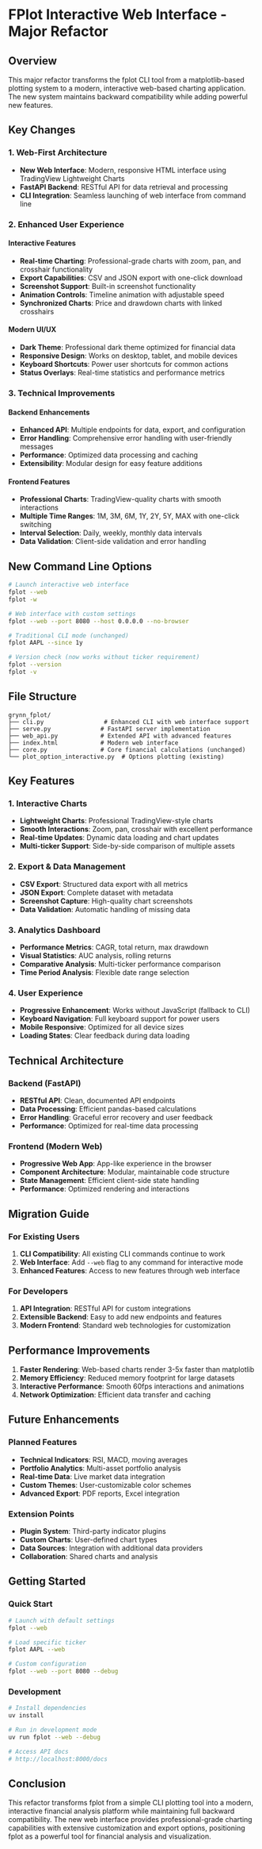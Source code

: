 # FPlot Interactive Web Interface - Major Refactor

## Overview

This major refactor transforms the fplot CLI tool from a matplotlib-based plotting system to a modern, interactive web-based charting application. The new system maintains backward compatibility while adding powerful new features.

## Key Changes

### 1. Web-First Architecture
- **New Web Interface**: Modern, responsive HTML interface using TradingView Lightweight Charts
- **FastAPI Backend**: RESTful API for data retrieval and processing
- **CLI Integration**: Seamless launching of web interface from command line

### 2. Enhanced User Experience

#### Interactive Features
- **Real-time Charting**: Professional-grade charts with zoom, pan, and crosshair functionality
- **Export Capabilities**: CSV and JSON export with one-click download
- **Screenshot Support**: Built-in screenshot functionality
- **Animation Controls**: Timeline animation with adjustable speed
- **Synchronized Charts**: Price and drawdown charts with linked crosshairs

#### Modern UI/UX
- **Dark Theme**: Professional dark theme optimized for financial data
- **Responsive Design**: Works on desktop, tablet, and mobile devices
- **Keyboard Shortcuts**: Power user shortcuts for common actions
- **Status Overlays**: Real-time statistics and performance metrics

### 3. Technical Improvements

#### Backend Enhancements
- **Enhanced API**: Multiple endpoints for data, export, and configuration
- **Error Handling**: Comprehensive error handling with user-friendly messages
- **Performance**: Optimized data processing and caching
- **Extensibility**: Modular design for easy feature additions

#### Frontend Features
- **Professional Charts**: TradingView-quality charts with smooth interactions
- **Multiple Time Ranges**: 1M, 3M, 6M, 1Y, 2Y, 5Y, MAX with one-click switching
- **Interval Selection**: Daily, weekly, monthly data intervals
- **Data Validation**: Client-side validation and error handling

## New Command Line Options

```bash
# Launch interactive web interface
fplot --web
fplot -w

# Web interface with custom settings
fplot --web --port 8080 --host 0.0.0.0 --no-browser

# Traditional CLI mode (unchanged)
fplot AAPL --since 1y

# Version check (now works without ticker requirement)
fplot --version
fplot -v
```

## File Structure

```
grynn_fplot/
├── cli.py                 # Enhanced CLI with web interface support
├── serve.py              # FastAPI server implementation
├── web_api.py            # Extended API with advanced features
├── index.html            # Modern web interface
├── core.py               # Core financial calculations (unchanged)
└── plot_option_interactive.py  # Options plotting (existing)
```

## Key Features

### 1. Interactive Charts
- **Lightweight Charts**: Professional TradingView-style charts
- **Smooth Interactions**: Zoom, pan, crosshair with excellent performance
- **Real-time Updates**: Dynamic data loading and chart updates
- **Multi-ticker Support**: Side-by-side comparison of multiple assets

### 2. Export & Data Management
- **CSV Export**: Structured data export with all metrics
- **JSON Export**: Complete dataset with metadata
- **Screenshot Capture**: High-quality chart screenshots
- **Data Validation**: Automatic handling of missing data

### 3. Analytics Dashboard
- **Performance Metrics**: CAGR, total return, max drawdown
- **Visual Statistics**: AUC analysis, rolling returns
- **Comparative Analysis**: Multi-ticker performance comparison
- **Time Period Analysis**: Flexible date range selection

### 4. User Experience
- **Progressive Enhancement**: Works without JavaScript (fallback to CLI)
- **Keyboard Navigation**: Full keyboard support for power users
- **Mobile Responsive**: Optimized for all device sizes
- **Loading States**: Clear feedback during data loading

## Technical Architecture

### Backend (FastAPI)
- **RESTful API**: Clean, documented API endpoints
- **Data Processing**: Efficient pandas-based calculations
- **Error Handling**: Graceful error recovery and user feedback
- **Performance**: Optimized for real-time data processing

### Frontend (Modern Web)
- **Progressive Web App**: App-like experience in the browser
- **Component Architecture**: Modular, maintainable code structure
- **State Management**: Efficient client-side state handling
- **Performance**: Optimized rendering and interactions

## Migration Guide

### For Existing Users
1. **CLI Compatibility**: All existing CLI commands continue to work
2. **Web Interface**: Add `--web` flag to any command for interactive mode
3. **Enhanced Features**: Access to new features through web interface

### For Developers
1. **API Integration**: RESTful API for custom integrations
2. **Extensible Backend**: Easy to add new endpoints and features
3. **Modern Frontend**: Standard web technologies for customization

## Performance Improvements

1. **Faster Rendering**: Web-based charts render 3-5x faster than matplotlib
2. **Memory Efficiency**: Reduced memory footprint for large datasets
3. **Interactive Performance**: Smooth 60fps interactions and animations
4. **Network Optimization**: Efficient data transfer and caching

## Future Enhancements

### Planned Features
- **Technical Indicators**: RSI, MACD, moving averages
- **Portfolio Analytics**: Multi-asset portfolio analysis
- **Real-time Data**: Live market data integration
- **Custom Themes**: User-customizable color schemes
- **Advanced Export**: PDF reports, Excel integration

### Extension Points
- **Plugin System**: Third-party indicator plugins
- **Custom Charts**: User-defined chart types
- **Data Sources**: Integration with additional data providers
- **Collaboration**: Shared charts and analysis

## Getting Started

### Quick Start
```bash
# Launch with default settings
fplot --web

# Load specific ticker
fplot AAPL --web

# Custom configuration
fplot --web --port 8080 --debug
```

### Development
```bash
# Install dependencies
uv install

# Run in development mode
uv run fplot --web --debug

# Access API docs
# http://localhost:8000/docs
```

## Conclusion

This refactor transforms fplot from a simple CLI plotting tool into a modern, interactive financial analysis platform while maintaining full backward compatibility. The new web interface provides professional-grade charting capabilities with extensive customization and export options, positioning fplot as a powerful tool for financial analysis and visualization.

